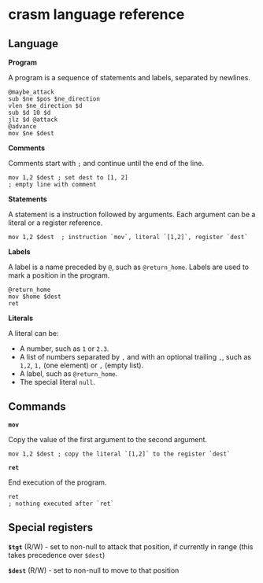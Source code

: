 # crasm language reference

## Language

**Program**

A program is a sequence of statements and labels, separated by newlines.

```
@maybe_attack
sub $ne $pos $ne_direction
vlen $ne_direction $d
sub $d 10 $d
jlz $d @attack
@advance
mov $ne $dest
```

**Comments**

Comments start with `;` and continue until the end of the line.

```
mov 1,2 $dest ; set dest to [1, 2]
; empty line with comment
```

**Statements**

A statement is a instruction followed by arguments. Each argument can be a literal or a register reference.

```
mov 1,2 $dest  ; instruction `mov`, literal `[1,2]`, register `dest`
```

**Labels**

A label is a name preceded by `@`, such as `@return_home`. Labels are used to mark a position in the program.

```
@return_home
mov $home $dest
ret
```

**Literals**

A literal can be:

- A number, such as `1` or `2.3`.
- A list of numbers separated by `,` and with an optional trailing `,`, such as `1,2`, `1,` (one element) or `,` (empty list).
- A label, such as `@return_home`.
- The special literal `null`.

## Commands

**`mov`**

Copy the value of the first argument to the second argument.

```
mov 1,2 $dest ; copy the literal `[1,2]` to the register `dest`
```

**`ret`**

End execution of the program.

```
ret
; nothing executed after `ret`
```

## Special registers

**`$tgt`** (R/W) - set to non-null to attack that position, if currently in range (this takes precedence over `$dest`)

**`$dest`** (R/W) - set to non-null to move to that position
